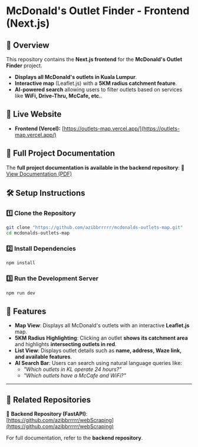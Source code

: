 # McDonald's Outlet Finder - Frontend (Next.js)

## 📌 Overview

This repository contains the **Next.js frontend** for the **McDonald's Outlet Finder** project.

- **Displays all McDonald's outlets in Kuala Lumpur**.
- **Interactive map** (Leaflet.js) with a **5KM radius catchment feature**.
- **AI-powered search** allowing users to filter outlets based on services like **WiFi, Drive-Thru, McCafe, etc.**.

## 🚀 Live Website

- **Frontend (Vercel):** [https://outlets-map.vercel.app/](https://outlets-map.vercel.app/)

## 📄 Full Project Documentation

The **full project documentation is available in the backend repository**:
🔗 [View Documentation (PDF)](https://github.com/azibbrrrrr/webScraping/blob/main/docs/Project_Documentation.pdf)

## 🛠️ Setup Instructions

### 1️⃣ Clone the Repository

```sh
git clone "https://github.com/azibbrrrrr/mcdonalds-outlets-map.git"
cd mcdonalds-outlets-map
```

### 2️⃣ Install Dependencies

```sh
npm install
```

### 3️⃣ Run the Development Server

```sh
npm run dev
```

## 🔹 Features

- **Map View**: Displays all McDonald's outlets with an interactive **Leaflet.js** map.
- **5KM Radius Highlighting**: Clicking an outlet **shows its catchment area** and highlights **intersecting outlets in red**.
- **List View**: Displays outlet details such as **name, address, Waze link, and available features**.
- **AI Search Bar**: Users can search using natural language queries like:
  - _"Which outlets in KL operate 24 hours?"_
  - _"Which outlets have a McCafe and WiFi?"_

---

## 🔗 Related Repositories

🔹 **Backend Repository (FastAPI)**:
[https://github.com/azibbrrrrr/webScraping](https://github.com/azibbrrrrr/webScraping)

For full documentation, refer to the **backend repository**.
